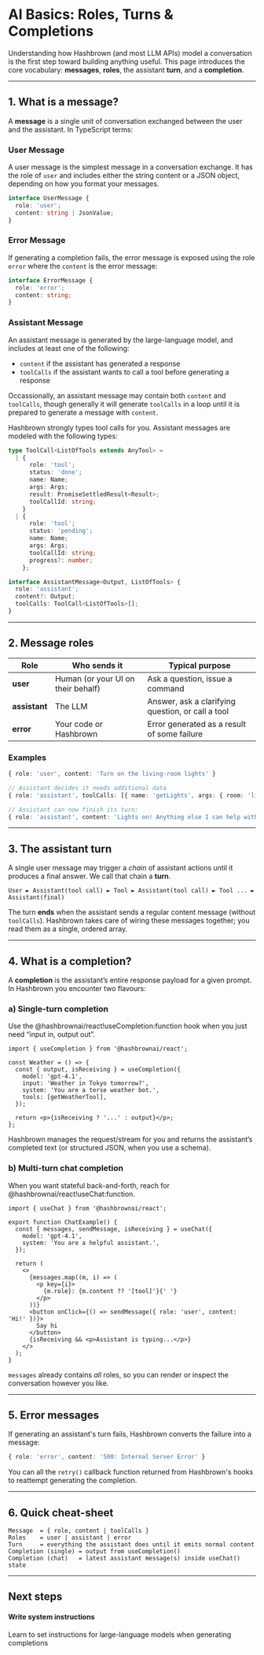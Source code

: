 # AI Basics: Roles, Turns & Completions

Understanding how Hashbrown (and most LLM APIs) model a conversation is the first step
toward building anything useful. This page introduces the core vocabulary: **messages**,
**roles**, the assistant **turn**, and a **completion**.

---

## 1. What is a message?

A **message** is a single unit of conversation exchanged between the user and the assistant. In TypeScript terms:

### User Message

A user message is the simplest message in a conversation exchange. It has the role of `user` and includes
either the string content or a JSON object, depending on how you format your messages.

```ts
interface UserMessage {
  role: 'user';
  content: string | JsonValue;
}
```

### Error Message

If generating a completion fails, the error message is exposed using the role `error`
where the `content` is the error message:

```ts
interface ErrorMessage {
  role: 'error';
  content: string;
}
```

### Assistant Message

An assistant message is generated by the large-language model, and includes at least one of the following:

- `content` if the assistant has generated a response
- `toolCalls` if the assistant wants to call a tool before generating a response

Occassionally, an assistant message may contain both `content` and `toolCalls`, though generally it will generate
`toolCalls` in a loop until it is prepared to generate a message with `content`.

Hashbrown strongly types tool calls for you. Assistant messages are modeled with the
following types:

```ts
type ToolCall<ListOfTools extends AnyTool> =
  | {
      role: 'tool';
      status: 'done';
      name: Name;
      args: Args;
      result: PromiseSettledResult<Result>;
      toolCallId: string;
    }
  | {
      role: 'tool';
      status: 'pending';
      name: Name;
      args: Args;
      toolCallId: string;
      progress?: number;
    };

interface AssistantMessage<Output, ListOfTools> {
  role: 'assistant';
  content?: Output;
  toolCalls: ToolCall<ListOfTools>[];
}
```

---

## 2. Message roles

| Role          | Who sends it                       | Typical purpose                                   |
| ------------- | ---------------------------------- | ------------------------------------------------- |
| **user**      | Human (or your UI on their behalf) | Ask a question, issue a command                   |
| **assistant** | The LLM                            | Answer, ask a clarifying question, or call a tool |
| **error**     | Your code or Hashbrown             | Error generated as a result of some failure       |

### Examples

```ts
{ role: 'user', content: 'Turn on the living-room lights' }

// Assistant decides it needs additional data
{ role: 'assistant', toolCalls: [{ name: 'getLights', args: { room: 'living' }, status: 'pending' }] }

// Assistant can now finish its turn:
{ role: 'assistant', content: 'Lights on! Anything else I can help with?' }
```

---

## 3. The assistant **turn**

A single user message may trigger a _chain_ of assistant actions until it produces a final answer. We call that chain a **turn**.

```
User ► Assistant(tool call) ► Tool ► Assistant(tool call) ► Tool ... ► Assistant(final)
```

The turn **ends** when the assistant sends a regular content message (without `toolCalls`). Hashbrown takes care of wiring these messages together; you read them as a single, ordered array.

---

## 4. What is a completion?

A **completion** is the assistant’s entire response payload for a given prompt. In Hashbrown you encounter two flavours:

### a) Single-turn completion

Use the @hashbrownai/react!useCompletion:function hook when you just need “input in, output out”.

```tsx
import { useCompletion } from '@hashbrownai/react';

const Weather = () => {
  const { output, isReceiving } = useCompletion({
    model: 'gpt-4.1',
    input: 'Weather in Tokyo tomorrow?',
    system: 'You are a terse weather bot.',
    tools: [getWeatherTool],
  });

  return <p>{isReceiving ? '...' : output}</p>;
};
```

Hashbrown manages the request/stream for you and returns the assistant’s completed text (or structured JSON, when you use a schema).

### b) Multi-turn chat completion

When you want stateful back-and-forth, reach for @hashbrownai/react!useChat:function.

```tsx
import { useChat } from '@hashbrownai/react';

export function ChatExample() {
  const { messages, sendMessage, isReceiving } = useChat({
    model: 'gpt-4.1',
    system: 'You are a helpful assistant.',
  });

  return (
    <>
      {messages.map((m, i) => (
        <p key={i}>
          {m.role}: {m.content ?? '[tool]'}{' '}
        </p>
      ))}
      <button onClick={() => sendMessage({ role: 'user', content: 'Hi!' })}>
        Say hi
      </button>
      {isReceiving && <p>Assistant is typing...</p>}
    </>
  );
}
```

`messages` already contains _all_ roles, so you can render or inspect the conversation however you like.

---

## 5. Error messages

If generating an assistant's turn fails, Hashbrown converts the failure into a message:

```ts
{ role: 'error', content: '500: Internal Server Error' }
```

You can all the `retry()` callback function returned from Hashbrown's hooks to reattempt
generating the completion.

---

## 6. Quick cheat-sheet

```text
Message  = { role, content | toolCalls }
Roles    = user | assistant | error
Turn     = everything the assistant does until it emits normal content
Completion (single) = output from useCompletion()
Completion (chat)   = latest assistant message(s) inside useChat() state
```

---

## Next steps

<hb-next-steps>
  <hb-next-step link="concept/system-instructions">
    <div>
      <hb-database-cog />
    </div>
    <div>
      <h4>Write system instructions</h4>
      <p>Learn to set instructions for large-language models when generating completions</p>
    </div>
  </hb-next-step>
</hb-next-steps>
